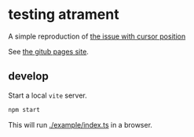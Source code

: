 # testing atrament

A simple reproduction of [the issue with cursor position](https://github.com/jakubfiala/atrament/issues/106)

See [the gitub pages site](https://nichoth.github.io/testingatrament/).

## develop

Start a local `vite` server.

```sh
npm start
```

This will run [./example/index.ts](./example/index.ts) in a browser.

